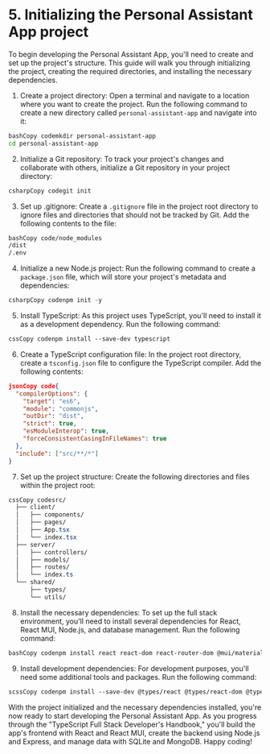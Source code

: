 # 5. Initializing the Personal Assistant App project

To begin developing the Personal Assistant App, you'll need to create and set up the project's structure. This guide will walk you through initializing the project, creating the required directories, and installing the necessary dependencies.

1. Create a project directory: Open a terminal and navigate to a location where you want to create the project. Run the following command to create a new directory called `personal-assistant-app` and navigate into it:

```bash
bashCopy codemkdir personal-assistant-app
cd personal-assistant-app
```

2. Initialize a Git repository: To track your project's changes and collaborate with others, initialize a Git repository in your project directory:

```csharp
csharpCopy codegit init
```

3. Set up .gitignore: Create a `.gitignore` file in the project root directory to ignore files and directories that should not be tracked by Git. Add the following contents to the file:

```bash
bashCopy code/node_modules
/dist
/.env
```

4. Initialize a new Node.js project: Run the following command to create a `package.json` file, which will store your project's metadata and dependencies:

```csharp
csharpCopy codenpm init -y
```

5. Install TypeScript: As this project uses TypeScript, you'll need to install it as a development dependency. Run the following command:

```css
cssCopy codenpm install --save-dev typescript
```

6. Create a TypeScript configuration file: In the project root directory, create a `tsconfig.json` file to configure the TypeScript compiler. Add the following contents:

```json
jsonCopy code{
  "compilerOptions": {
    "target": "es6",
    "module": "commonjs",
    "outDir": "dist",
    "strict": true,
    "esModuleInterop": true,
    "forceConsistentCasingInFileNames": true
  },
  "include": ["src/**/*"]
}
```

7. Set up the project structure: Create the following directories and files within the project root:

```css
cssCopy codesrc/
  ├── client/
  │   ├── components/
  │   ├── pages/
  │   ├── App.tsx
  │   └── index.tsx
  ├── server/
  │   ├── controllers/
  │   ├── models/
  │   ├── routes/
  │   └── index.ts
  └── shared/
      ├── types/
      └── utils/
```

8. Install the necessary dependencies: To set up the full stack environment, you'll need to install several dependencies for React, React MUI, Node.js, and database management. Run the following command:

```bash
bashCopy codenpm install react react-dom react-router-dom @mui/material @mui/icons-material express body-parser cors sqlite3 mongoose
```

9. Install development dependencies: For development purposes, you'll need some additional tools and packages. Run the following command:

```scss
scssCopy codenpm install --save-dev @types/react @types/react-dom @types/react-router-dom @types/node @types/express @types/body-parser @types/cors webpack webpack-cli webpack-dev-server ts-loader css-loader style-loader html-webpack-plugin
```

With the project initialized and the necessary dependencies installed, you're now ready to start developing the Personal Assistant App. As you progress through the "TypeScript Full Stack Developer's Handbook," you'll build the app's frontend with React and React MUI, create the backend using Node.js and Express, and manage data with SQLite and MongoDB. Happy coding!
